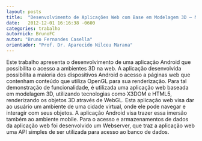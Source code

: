 ```yaml
---
layout: posts
title:  "Desenvolvimento de Aplicações Web com Base em Modelagem 3D – Módulo Android"
date:   2012-12-01 16:16:38 -0600
categories: trabalho
autornick: BrunoFC
autor: "Bruno Fernandes Casella"
orientador: "Prof. Dr. Aparecido Nilceu Marana"
---
```

Este trabalho apresenta o desenvolvimento de uma aplicação Android que possibilita o acesso a ambientes 3D na web. A aplicação desenvolvida possibilita a maioria dos dispositivos Android o acesso a páginas web que contenham conteúdo que utiliza OpenGL para sua renderização. Para tal demonstração de funcionalidade, é utilizada uma aplicação web baseada em modelagem 3D, utilizando tecnologias como X3DOM e HTML5, renderizando os objetos 3D através de WebGL. Esta aplicação web visa dar ao usuário um ambiente de uma cidade virtual, onde ele pode navegar e interagir com seus objetos. A aplicação Android visa trazer essa imersão também ao ambiente mobile. Para o acesso e armazenamentos de dados da aplicação web foi desenvolvido um Webserver, que traz a aplicação web uma API simples de ser utilizada para acesso ao banco de dados.